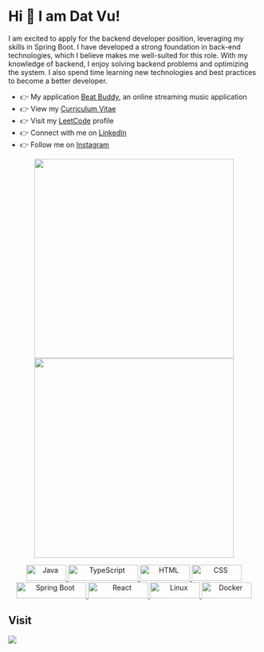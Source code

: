 # Hi 👋 I am Dat Vu! 
<p>I am excited to apply for the backend developer position, leveraging my skills in Spring Boot. I have developed a strong foundation in back-end technologies, which I believe makes me well-suited for this role. With my knowledge of backend, I enjoy solving backend problems and optimizing the system. I also spend time learning new technologies and best practices to become a better developer.</p>


<!-- - 🌐 Visit my [Portfolio website](https://vutiendat3601.github.io/) for more information and to get in touch. -->
<ul>
  <li>👉 My application <a href="https://beatbuddy.io.vn">Beat Buddy</a>, an online streaming music application</li>
  <li>👉 View my <a href="https://bit.ly/vutiendat3601-cv">Curriculum Vitae</a></li>
  <li>👉 Visit my <a href="https://leetcode.com/vutiendat3601">LeetCode</a> profile</li>
  <li>👉 Connect with me on <a href="https://www.linkedin.com/in/dat-vu-526a8a1a5">LinkedIn</a></li>
  <li>👉 Follow me on <a href="https://www.instagram.com/vutiendat3601">Instagram</a></li>
</ul>

<p align="center">
  <img src="https://github-readme-stats.vercel.app/api?username=vutiendat3601&show_icons=true&theme=bear" width="400">
  <img src="https://github-readme-streak-stats.herokuapp.com?user=vutiendat3601&theme=dark&hide_border=true" width="400">
</p>

<p align="center">
  <a href="https://openjdk.org/" target="_blank">
    <img src="https://img.shields.io/badge/Java-ED8B00?logo=openjdk&logoColor=white" alt="Java" width="80" height="32">
  </a>
  <a href="https://www.typescriptlang.org/" target="_blank">
    <img src="https://shields.io/badge/TypeScript-3178C6?logo=TypeScript&logoColor=FFF" alt="TypeScript" width="140" height="32">
  </a>
  <a href="https://developer.mozilla.org/en-US/docs/Web/HTML" target="_blank">
    <img src="https://img.shields.io/badge/HTML-%23E34F26.svg?logo=html5&logoColor=white" alt="HTML" width="100" height="32">
  </a>
  <a href="https://developer.mozilla.org/en-US/docs/Web/CSS" target="_blank">
    <img src="https://img.shields.io/badge/CSS-%231572B6.svg?logo=css3&logoColor=white" alt="CSS" width="100" height="32">
  </a>
  <a href="https://spring.io/projects/spring-boot" target="_blank">
    <img src="https://img.shields.io/badge/SpringBoot-6DB33F?logo=Spring&logoColor=white" alt="Spring Boot" width="140" height="32">
  </a>
  <a href="https://react.dev/" target="_blank">
    <img src="https://shields.io/badge/react-black?logo=react&color=23272F" alt="React" width="120" height="32">
  </a>
  <a href="https://www.docker.com/" target="_blank">
    <img src="https://img.shields.io/badge/Linux-FCC624?logo=linux&color=9f9f9f&logoColor=black" alt="Linux" width="100" height="32">
  </a>
  <a href="https://www.docker.com/" target="_blank">
    <img src="https://img.shields.io/badge/Docker-%232496ED.svg?logo=docker&logoColor=white" alt="Docker" width="100" height="32">
  </a>
</p>

<h2>Visit</h3>
<img src="https://profile-counter.glitch.me/vutiendat3601/count.svg"/>
